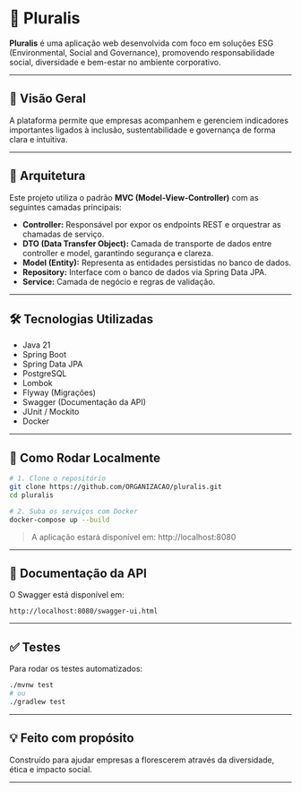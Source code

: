 # 🌱 Pluralis

**Pluralis** é uma aplicação web desenvolvida com foco em soluções ESG (Environmental, Social and Governance), promovendo responsabilidade social, diversidade e bem-estar no ambiente corporativo.

---

## 🧭 Visão Geral

A plataforma permite que empresas acompanhem e gerenciem indicadores importantes ligados à inclusão, sustentabilidade e governança de forma clara e intuitiva.

---

## 🧠 Arquitetura

Este projeto utiliza o padrão **MVC (Model-View-Controller)** com as seguintes camadas principais:

- **Controller:** Responsável por expor os endpoints REST e orquestrar as chamadas de serviço.
- **DTO (Data Transfer Object):** Camada de transporte de dados entre controller e model, garantindo segurança e clareza.
- **Model (Entity):** Representa as entidades persistidas no banco de dados.
- **Repository:** Interface com o banco de dados via Spring Data JPA.
- **Service:** Camada de negócio e regras de validação.

---

## 🛠️ Tecnologias Utilizadas

- Java 21
- Spring Boot
- Spring Data JPA
- PostgreSQL
- Lombok
- Flyway (Migrações)
- Swagger (Documentação da API)
- JUnit / Mockito
- Docker

---

## 🚀 Como Rodar Localmente

```bash
# 1. Clone o repositório
git clone https://github.com/ORGANIZACAO/pluralis.git
cd pluralis

# 2. Suba os serviços com Docker
docker-compose up --build
```

> A aplicação estará disponível em: http://localhost:8080

---

## 🔎 Documentação da API

O Swagger está disponível em:

```
http://localhost:8080/swagger-ui.html
```

---

## ✅ Testes

Para rodar os testes automatizados:

```bash
./mvnw test
# ou
./gradlew test
```

---
## 💡 Feito com propósito

Construído para ajudar empresas a florescerem através da diversidade, ética e impacto social.

---
